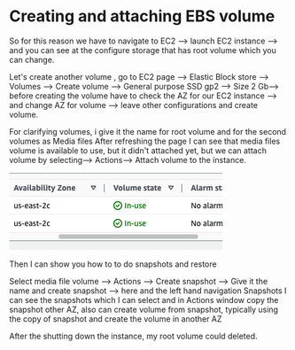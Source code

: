# Creating and attaching EBS volume

So for this reason we have to navigate to EC2 --> launch EC2 instance --> and you can see at the configure storage that has root volume which you can change.

Let's create another volume , go to EC2 page --> Elastic Block store --> Volumes --> Create volume --> General purpose SSD gp2 --> Size 2 Gb--> before creating the volume have to check the AZ for our EC2 instance --> and change AZ for volume --> leave other configurations  and create volume.

For clarifying volumes, i give it the name for root volume and for the second volumes as Media files
After refreshing the page I can see that media files volume is available to use, but it didn't attached yet, but we can attach volume by selecting--> Actions--> Attach volume to the instance. 

![attach volume](1.png)

Then I can show you how to to do snapshots and restore

Select media file volume --> Actions --> Create snapshot --> Give it the name and create snapshot -->  here and the left hand navigation Snapshots I can see the snapshots which I can select and in Actions window copy the snapshot other AZ, also can create volume from snapshot, typically using the copy of snapshot and create the volume in another AZ

After the shutting down the instance, my root volume could deleted. 